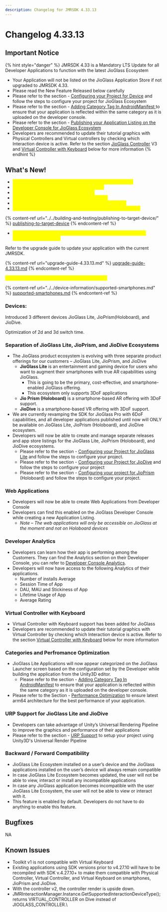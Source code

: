 ```yaml
---
description: Changelog for JMRSDK 4.33.13
---
```


# Changelog 4.33.13

## Important Notice

{% hint style="danger" %}
JMRSDK 4.33 is a Mandatory LTS Update for all Developer Applications to function with the latest JioGlass Ecosystem

* Your Application will not be listed on the JioGlass Application Store if not upgraded to JMRSDK 4.33.
* Please read the New Feature Released below carefully
* Please refer to the section - [Configuring your Project for Device](../../building-and-testing/publishing-to-target-device/#configuring-your-project-for-the-build-device) and follow the steps to configure your project for JioGlass Ecosystem
* Please refer to the section - [Adding Category Tag In AndroidManifest ](../../building-and-testing/publishing-to-target-device/#adding-category-tag-in-androidmanifest)to ensure that your application is reflected within the same category as it is uploaded on the developer console.
* Please refer to the section - [Publishing your Application Listing on the Developer Console for JioGlass Ecosystem](../../publish/publishing-to-jioglass-developer-console.md)
* Developers are recommended to update their tutorial graphics with Physical Controllers and Virtual controllers by checking which Interaction device is active. Refer to the section [JioGlass Controller](../../develop/controller-interactions.md) V3 and [Virtual Controller with Keyboard](../../controller-specifications/virtual-controller-virtual-keyboard-for-jioglass.md) below for more information
{% endhint %}

## What's New!  <a href="#new-features-released" id="new-features-released"></a>

* <mark style="color:yellow;">Dock has been enabled to be always visible on 3D objects.</mark>
* <mark style="color:yellow;">Gaze and click now works in the Unity editor</mark>
* <mark style="color:yellow;">Dock can now be enabled and disabled.</mark>
* <mark style="color:yellow;">The pointer can now be enabled and disabled.</mark>
* <mark style="color:yellow;">The app category selection dropdown has been added.</mark>
* <mark style="color:yellow;">The interaction category selection dropdown has been added.</mark>

{% content-ref url="../../building-and-testing/publishing-to-target-device/" %}
[publishing-to-target-device](../../building-and-testing/publishing-to-target-device/)
{% endcontent-ref %}

* <mark style="color:yellow;">Gaze and dwell, gaze and click and System Dock has been made timescale independent.</mark>

Refer to the upgrade guide to update your application with the current JMRSDK.

{% content-ref url="upgrade-guide-4.33.13.md" %}
[upgrade-guide-4.33.13.md](upgrade-guide-4.33.13.md)
{% endcontent-ref %}

<mark style="color:yellow;">**More smartphones are supported with this SDK.**</mark>&#x20;

{% content-ref url="../../device-information/supported-smartphones.md" %}
[supported-smartphones.md](../../device-information/supported-smartphones.md)
{% endcontent-ref %}

### Devices:

Introduced 3 different devices JioGlass Lite, JioPrism(Holoboard), and JioDive.

Optimization of 2d and 3d switch time.

### **Separation of JioGlass Lite, JioPrism, and JioDive Ecosystems**&#x20;

* The JioGlass product ecosystem is evolving with three separate product offerings for our customers – JioGlass Lite, JioPrism, and JioDive&#x20;
  * **JioGlass Lite** is an entertainment and gaming device for users who want to augment their smartphones with true AR capabilities using JioGlass.&#x20;
    * This is going to be the primary, cost-effective, and smartphone-enabled JioGlass offering.&#x20;
    * This ecosystem only supports 3DoF applications&#x20;
  * **Jio Prism (Holoboard)** is a smartphone-based AR offering with 3DoF support.
  * **JioDive** is a smartphone-based VR offering with 3DoF support.
* We are currently revamping the SDK for JioGlass Pro with 6DoF capabilities, and all developer applications published until now will ONLY be available on JioGlass Lite, JioPrism (Holoboard), and JioDive ecosystem.&#x20;
* Developers will now be able to create and manage separate releases and app store listings for the JioGlass Lite, JioPrism (Holoboard), and JioDive ecosystems.&#x20;
  * Please refer to the section - [Configuring your Project for JioGlass Lite](../../building-and-testing/publishing-to-target-device/#configuring-your-project-for-the-build-device) and follow the steps to configure your project.&#x20;
  * Please refer to the section - [Configuring your Project for JioDive](../../building-and-testing/publishing-to-target-device/#configuring-your-project-for-the-build-device) and follow the steps to configure your project
  * Please refer to the section  - [Configuring your project for JioPrism](../../building-and-testing/publishing-to-target-device/#configuring-your-project-for-the-build-device) (Holoboard) and follow the steps to configure your project.&#x20;

### **Web Applications**

* Developers will now be able to create Web Applications from Developer Console
* Developers can find this enabled on the JioGlass Developer Console while creating a new Application Listing.
  * _Note – The web applications will only be accessible on JioGlass at the moment and not on Holoboard devices_

### **Developer Analytics**&#x20;

* Developers can learn how their app is performing among the Customers. They can find the Analytics section on their Developer Console, you can refer to [Developer Console Analytics](broken-reference).
* Developers will now have access to the following Analytics of their applications.
  * Number of installs Average&#x20;
  * Session Time of App&#x20;
  * DAU, MAU and Stickiness of App&#x20;
  * Lifetime Usage of App&#x20;
  * Average Rating

### **Virtual Controller with Keyboard**

* Virtual Controller with Keyboard support has been added for JioGlass&#x20;
* Developers are recommended to update their tutorial graphics with Virtual Controller by checking which Interaction device is active. Refer to the section [Virtual Controller with Keyboard](../../controller-specifications/virtual-controller-virtual-keyboard-for-jioglass.md) below for more information

### **Categories and Perfromance Optimization**&#x20;

* JioGlass Lite Applications will now appear categorized on the JioGlass Launcher screen based on the configuration set by the Developer while building the application from the Unity3D editor.
  * Please refer to the section - [Adding Category Tag In AndroidManifest](../../building-and-testing/publishing-to-target-device/#adding-category-tag-in-androidmanifest) to ensure that your application is reflected within the same category as it is uploaded on the developer console.
* Please refer to the Section - [Performance Optimization](../../building-and-testing/publishing-to-target-device/performance-optimization.md) to ensure latest arm64 architecture for the best performance of your application.

### **URP Support for JioGlass Lite and JioDive**

* Developers can take advantage of Unity’s Universal Rendering Pipeline to improve the graphics and performance of their applications&#x20;
* Please refer to the section - [URP Support](../../getting-started/urp-support/) to setup your project using Unity3D's Universal Render Pipeline

### **Backward / Forward Compatibility**

* JioGlass Lite Ecosystem installed on a user’s device and the JioGlass applications installed on the user’s device will always remain compatible&#x20;
* In case JioGlass Lite Ecosystem becomes updated, the user will not be able to view, interact or install any incompatible applications&#x20;
* In case any JioGlass application becomes incompatible with the user JioGlass Lite Ecosystem, the user will not be able to view or interact with it.
* This feature is enabled by default. Developers do not have to do anything to enable this feature.

## Bugfixes <a href="#bugfixes" id="bugfixes"></a>

NA

## Known Issues <a href="#known-issues" id="known-issues"></a>

* Toolkit v1 is not compatible with Virtual Keyboard
* Existing applications using SDK versions prior to v4.27.10 will have to be recompiled with SDK v.4.27.10+ to make them compatible with Physical Controller, Virtual Controller, and Virtual Keyboard on smartphones, JioPrism and JioDive.
* With the controller v2, the controller render is upside down.&#x20;
* JMRInteractionManager.Instance.GetSupportedInteractionDeviceType(); returns VIRTUAL\_CONTROLLER on Dive instead of JIOGLASS\_CONTROLLER.\
